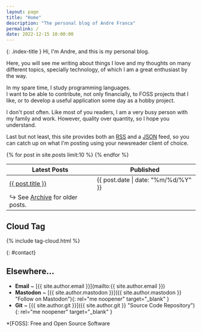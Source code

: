 ```yaml
---
layout: page
title: "Home"
description: "The personal blog of Andre Franca"
permalink: /
date: 2022-12-15 10:00:00
---
```


{: .index-title }
Hi, I'm Andre, and this is my personal blog.

Here, you will see me writing about things I love and my thoughts on many different topics, specially technology, of which I am a great enthusiast by the way.

In my spare time, I study programming languages.  
I want to be able to contribute, not only financially, to FOSS projects that I like, or to develop a useful application some day as a hobby project.

I don't post often. Like most of you readers, I am a very busy person with my family and work. However, quality over quantity, so I hope you understand.

Last but not least, this site provides both an [RSS](/feed.xml) and a [JSON](/feed.json) feed, so you can catch up on what I'm posting using your newsreader client of choice.

<table>
  <thead>
    <tr>
      <th>Latest Posts</th>
      <th>Published</th>
    </tr>
  </thead> 
  <tbody>
    {% for post in site.posts limit:10 %}
    <tr>
      <td>
        <a href="{{ post.url }}">{{ post.title }}</a>
      </td>
      <td>
        <time datetime="{{ post.date | date_to_xmlschema }}">{{ post.date | date: "%m/%d/%Y" }}</time>
      </td>
    </tr>
    {% endfor %}
    <tr>
      <td>
        &#8618; See <a href="{{ '/archive/' }}">Archive</a> for older posts.
      </td>
      <td></td>
     </tr> 
  </tbody>
</table>

## Cloud Tag
{% include tag-cloud.html %}

{: #contact}
## Elsewhere...

* **Email** ~ [{{ site.author.email }}](mailto:{{ site.author.email }})
* **Mastodon** ~ [{{ site.author.mastodon }}]({{ site.author.mastodon }} "Follow on Mastodon"){: rel="me noopener" target="_blank" }
* **Git** ~ [{{ site.author.git }}]({{ site.author.git }} "Source Code Repository"){: rel="me noopener" target="_blank" }

*[FOSS]: Free and Open Source Software